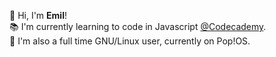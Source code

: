 👋 Hi, I'm **Emil**!  
📚 I'm currently learning to code in Javascript [@Codecademy](https://codecademy.com).  
🐧 I'm also a full time GNU/Linux user, currently on Pop!OS.
